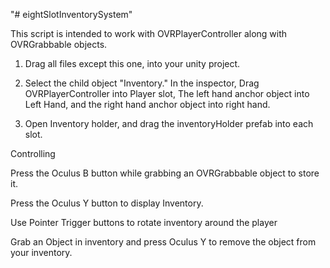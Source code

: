 "# eightSlotInventorySystem" 

 This script is intended to work with OVRPlayerController along with OVRGrabbable objects.

1. Drag all files except this one, into your unity project.

2. Select the child object "Inventory." In the inspector, Drag OVRPlayerController into Player slot, The left hand anchor object 
	into Left Hand, and the right hand anchor object into right hand.

3. Open Inventory holder, and drag the inventoryHolder prefab into each slot.


Controlling

Press the Oculus B button while grabbing an OVRGrabbable object to store it.

Press the Oculus Y button to display Inventory.

Use Pointer Trigger buttons to rotate inventory around the player

Grab an Object in inventory and press Oculus Y to remove the object from your inventory.



